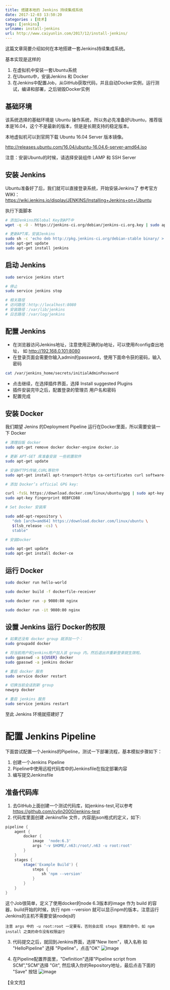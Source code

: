 ```yaml
---
title: 搭建本地的 Jenkins 持续集成系统  
date: 2017-12-03 13:50:20  
categories : [技术]  
tags: [jenkins]  
urlname: install-jenkins  
url: http://www.caiyunlin.com/2017/12/install-jenkins/  
---
```

这篇文章简要介绍如何在本地搭建一套Jenkins持续集成系统。

基本实现是这样的
1. 在虚拟机中安装一套Ubuntu系统
2. 在Ubuntu中，安装Jenkins 和 Docker
3. 在Jenkins中配置Job，从GitHub获取代码，并且自动Docker实例，运行测试，编译和部署，之后销毁Docker实例

## 基础环境

该系统选择的基础环境是 Ubuntu 操作系统，所以务必先准备好Ubuntu，推荐版本是16.04，这个不是最新的版本，但是是长期支持的稳定版本。

本地虚拟机可以到官网下载 Ubuntu 16.04 Server 版本镜像。

http://releases.ubuntu.com/16.04/ubuntu-16.04.6-server-amd64.iso

注意：安装Ubuntu的时候，请选择安装组件 LAMP 和 SSH Server


## 安装 Jenkins

Ubuntu准备好了后，我们就可以直接登录系统，开始安装Jenkins了
参考官方WIKI：https://wiki.jenkins.io/display/JENKINS/Installing+Jenkins+on+Ubuntu

执行下面脚本

```bash
# 添加Jenkins的Global Key到APT中
wget -q -O - https://jenkins-ci.org/debian/jenkins-ci.org.key | sudo apt-key add - 

# 更新APT库，安装Jenkins
sudo sh -c 'echo deb http://pkg.jenkins-ci.org/debian-stable binary/ > /etc/apt/sources.list.d/jenkins.list'  
sudo apt-get update  
sudo apt-get install jenkins  
```

## 启动 Jenkins

```bash
sudo service jenkins start  

# 停止
sudo service jenkins stop

# 相关路径
# 访问路径：http://localhost:8080  
# 安装路径：/var/lib/jenkins  
# 日志路径：/var/log/jenkins  
```

## 配置 Jenkins

- 在浏览器访问Jenkins地址，注意使用正确的ip地址，可以使用ifconfig查出地址， 如 http://192.168.0.101:8080
- 在登录页面会需要你输入admin的password，使用下面命令获的密码，输入密码

```bash
cat /var/jenkins_home/secrets/initialAdminPassword
```
- 点击继续，在选择插件界面，选择 Install suggested Plugins
- 插件安装完毕之后，配置登录的管理员 用户名和密码
- 配置完成

## 安装 Docker
我们期望 Jenins 的Deployment Pipeline 运行在Docker里面，所以需要安装一下 Docker

```bash
# 清理旧版 docker
sudo apt-get remove docker docker-engine docker.io

# 更新 APT-GET 库准备安装 一些前置软件
sudo apt-get update

# 安装HTTPS传输,CURL等软件
sudo apt-get install apt-transport-https ca-certificates curl software-properties-common

# 添加 Docker’s official GPG key:

curl -fsSL https://download.docker.com/linux/ubuntu/gpg | sudo apt-key add -
sudo apt-key fingerprint 0EBFCD88

# Set Docker 安装库

sudo add-apt-repository \
   "deb [arch=amd64] https://download.docker.com/linux/ubuntu \
   $(lsb_release -cs) \
   stable"

# 安装Docker

sudo apt-get update
sudo apt-get install docker-ce

```

## 运行 Docker

```bash
sudo docker run hello-world

sudo docker build -f dockerfile-receiver

sudo docker run -p 9080:80 nginx

sudo docker run -it 9080:80 nginx
```

## 设置 Jenkins 运行 Docker的权限

```bash
# 如果还没有 docker group 就添加一个：
sudo groupadd docker

# 将当前用户和jenkins用户加入该 group 内。然后退出并重新登录就生效啦。
sudo gpasswd -a ${USER} docker
sudo gpasswd -a jenkins docker

# 重启 docker 服务
sudo service docker restart

# 切换当前会话到新 group
newgrp docker

# 重启 jenkins 服务
sudo service jenkins restart  
```

至此 Jenkins 环境就搭建好了

# 配置 Jenkins Pipeline

下面尝试配置一个Jenkins的Pipeline，测试一下部署流程，基本模拟步骤如下：

1. 创建一个Jenkins Pipeline
2. Pipeline中使用远程代码库中的Jenkinsfile在指定部署内容
3. 编写提交Jenkinsfile

## 准备代码库
1. 去GitHub上面创建一个测试代码库，如jenkins-test,可以参考 https://github.com/cylin2000/jenkins-test
1. 代码库里面创建 Jenkinsfile 文件，内容是json格式的定义，如下:

```groovy
pipeline {
    agent { 
    	docker {
    		image  'node:6.3'
    		args '-v $HOME/.n63:/root/.n63 -u root:root'
    	} 
    } 
    stages {
        stage('Example Build') {
            steps {
                sh 'npm --version'
            }
        }
    }
}
```

这个Job很简单，定义了使用docker的node 6.3版本的image 作为 build 的容器，build开始的时候，执行 npm --version 就可以显示npm的版本，注意运行Jenkins的主机不需要安装nodejs的

    注意 args 中的 -u root:root 一定要有，否则会出现 steps 里面的命令，如 npm install 之类的命令没有权限运行


3. 代码提交之后，就回到Jenkins界面，选择"New Item"，填入名称 如 "HelloPipeline" 选择 "Pipeline"，点击"OK"
![image](http://images.caiyunlin.com/20171204020949.png)

1. 在Pipeline配置界面里，"Definition"选择"Pipeline script from SCM","SCM"选择 "Git", 然后填入你的Repository地址，最后点击下面的 "Save" 按钮
![image](http://images.caiyunlin.com/20171204021321.png)

【全文完】